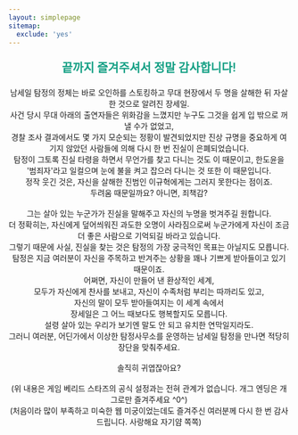```yaml
---
layout: simplepage
sitemap:
  exclude: 'yes'
---
```


<div style="text-align : center;">
<p  style="color:#16a085; font-size: 150%; font-weight:600;">끝까지 즐겨주셔서 정말 감사합니다!</p>
<p>
남세일 탐정의 정체는 바로 오인하를 스토킹하고 무대 현장에서 두 명을 살해한 뒤 자살한 것으로 알려진 장세일.<br>
사건 당시 무대 아래의 출연자들은 위화감을 느꼈지만 누구도 그것을 쉽게 입 밖으로 꺼낼 수가 없었고,<br>
경찰 조사 결과에서도 몇 가지 모순되는 정황이 발견되었지만 진상 규명을 중요하게 여기지 않았던 사람들에 의해 다시 한 번 진실이 은폐되었습니다.<br>
탐정이 그토록 진실 타령을 하면서 무언가를 찾고 다니는 것도 이 때문이고, 한도윤을 '범죄자'라고 일컬으며 눈에 불을 켜고 잡으러 다니는 것 또한 이 때문입니다.<br>
정작 웃긴 것은, 자신을 살해한 진범인 이규혁에게는 그러지 못한다는 점이죠.<br>
두려움 때문일까요? 아니면, 죄책감?<br>
<br>
그는 살아 있는 누군가가 진실을 말해주고 자신의 누명을 벗겨주길 원합니다.<br>
더 정확히는, 자신에게 덮어씌워진 과도한 오명이 사라짐으로써 누군가에게 자신이 조금 더 좋은 사람으로 기억되길 바라고 있습니다.<br>
그렇기 때문에 사실, 진실을 찾는 것은 탐정의 가장 궁극적인 목표는 아닐지도 모릅니다.<br>
탐정은 지금 여러분이 자신을 주목하고 반겨주는 상황을 꽤나 기쁘게 받아들이고 있기 때문이죠.<br>
어쩌면, 자신이 만들어 낸 환상적인 세계,<br>
모두가 자신에게 찬사를 보내고, 자신이 수족처럼 부리는 따까리도 있고,<br>
자신의 말이 모두 받아들여지는 이 세계 속에서<br>
장세일은 그 어느 때보다도 행복할지도 모릅니다.<br>
설령 살아 있는 우리가 보기엔 말도 안 되고 유치한 연막일지라도.<br>
그러니 여러분, 어딘가에서 이상한 탐정사무소를 운영하는 남세일 탐정을 만나면 적당히 장단을 맞춰주세요.<br>
<br>
솔직히 귀엽잖아요?<br>
<br>
(위 내용은 게임 베리드 스타즈의 공식 설정과는 전혀 관계가 없습니다. 개그 엔딩은 개그로만 즐겨주세요 &#94;0&#94;)<br>
(처음이라 많이 부족하고 미숙한 웹 미궁이었는데도 즐겨주신 여러분께 다시 한 번 감사드립니다. 사랑해요 자기얌 쪽쪽)<br>
</p>
</div>